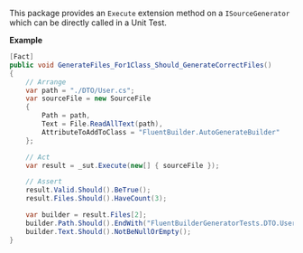 This package provides an `Execute` extension method on a `ISourceGenerator` which can be directly called in a Unit Test.

**Example**
``` c#
[Fact]
public void GenerateFiles_For1Class_Should_GenerateCorrectFiles()
{
    // Arrange
    var path = "./DTO/User.cs";
    var sourceFile = new SourceFile
    {
        Path = path,
        Text = File.ReadAllText(path),
        AttributeToAddToClass = "FluentBuilder.AutoGenerateBuilder"
    };

    // Act
    var result = _sut.Execute(new[] { sourceFile });

    // Assert
    result.Valid.Should().BeTrue();
    result.Files.Should().HaveCount(3);

    var builder = result.Files[2];
    builder.Path.Should().EndWith("FluentBuilderGeneratorTests.DTO.User_Builder.g.cs");
    builder.Text.Should().NotBeNullOrEmpty();
}
```